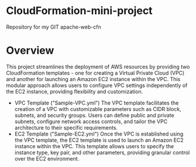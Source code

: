 # CloudFormation-mini-project
Repository for my GIT apache-web-cfn
# Overview
This project streamlines the deployment of AWS resources by providing two CloudFormation templates - one for creating a Virtual Private Cloud (VPC) and another for launching an Amazon EC2 instance within the VPC. This modular approach allows users to configure VPC settings independently of the EC2 instance, providing flexibility and customization.
- VPC Template ("Sample-VPC.yml")
The VPC template facilitates the creation of a VPC with customizable parameters such as CIDR block, subnets, and security groups. Users can define public and private subnets, configure network access controls, and tailor the VPC architecture to their specific requirements.
- EC2 Template ("Sample-EC2.yml")
Once the VPC is established using the VPC template, the EC2 template is used to launch an Amazon EC2 instance within the VPC. This template allows users to specify the instance type, key pair, and other parameters, providing granular control over the EC2 environment.
